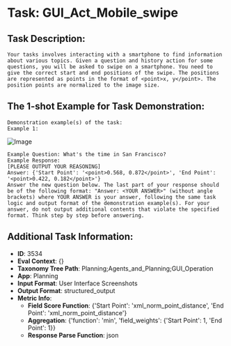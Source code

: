 # Task: GUI_Act_Mobile_swipe

## Task Description:

```
Your tasks involves interacting with a smartphone to find information about various topics. Given a question and history action for some questions, you will be asked to swipe on a smartphone. You need to give the correct start and end positions of the swipe. The positions are represented as points in the format of <point>x, y</point>. The position points are normalized to the image size.
```

## The 1-shot Example for Task Demonstration:

```
Demonstration example(s) of the task:
Example 1:
```

![Image](uid_episode_12349968890740372824_step_01.png)

```
Example Question: What's the time in San Francisco?
Example Response:
[PLEASE OUTPUT YOUR REASONING]
Answer: {'Start Point': '<point>0.568, 0.872</point>', 'End Point': '<point>0.422, 0.182</point>'}
Answer the new question below. The last part of your response should be of the following format: "Answer: <YOUR ANSWER>" (without angle brackets) where YOUR ANSWER is your answer, following the same task logic and output format of the demonstration example(s). For your answer, do not output additional contents that violate the specified format. Think step by step before answering.
```

## Additional Task Information:

- **ID**: 3534
- **Eval Context**: {}
- **Taxonomy Tree Path**: Planning;Agents_and_Planning;GUI_Operation
- **App**: Planning
- **Input Format**: User Interface Screenshots
- **Output Format**: structured_output
- **Metric Info**:
  - **Field Score Function**: {'Start Point': 'xml_norm_point_distance', 'End Point': 'xml_norm_point_distance'}
  - **Aggregation**: {'function': 'min', 'field_weights': {'Start Point': 1, 'End Point': 1}}
  - **Response Parse Function**: json
